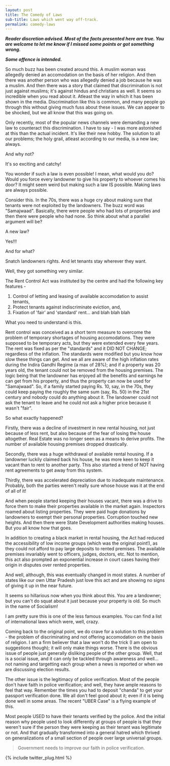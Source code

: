 ```yaml
---
layout: post
title: The Comedy of Laws
sub-title: Laws which went way off-track.
permalink: comedy-laws
---
```


***Reader discretion advised. Most of the facts presented here are true. You are welcome to let me know if I missed some points or got something wrong.***

***Some offence is intended.***

So much buzz has been created around this. A muslim woman was allegedly denied an accomodation on the basis of her religion. And then there was another person who was allegedly denied a job because he was a muslim. And then there was a story that claimed that discrimination is not just against muslims; it's against hindus and christians as well. It seems so incredible when you read about it. Atleast the way in which it has been shown in the media. Discrimination like this is common, and many people go through this without giving much fuss about these issues. We can appear to be shocked, but we all know that this was going on.

<!--break-->

Only recently, most of the popular news channels were demanding a new law to counteract this discrimination. I have to say - I was more astonished at this than the actual incident. It's like their new hobby. The solution to all our problems; the holy grail, atleast according to our media, is a new law; always.

And why not?

It's so exciting and catchy!

You wonder if such a law is even possible! I mean, what would you do? Would you force every landowner to give his property to whoever comes his door? It might seem weird but making such a law IS possible. Making laws are always possible.

Consider this. In the 70s, there was a huge cry about making sure that tenants were not exploited by the landowners. The buzz word was "Samajwaad". Basically, there were people who had lots of properties and then there were people who had none. So think about what a parallel argument will be? 

A new law? 

Yes!!!

And for what?

Snatch landowners rights. And let tenants stay wherever they want.

Well, they got something very similar.

The Rent Control Act was instituted by the centre and had the following key features - 

1. Control of letting and leasing of available accomodation to assist tenants,
2. Protect tenants against indiscriminate eviction, and,
3. Fixation of 'fair' and 'standard' rent... and blah blah blah

What you need to understand is this.

Rent control was conceived as a short term measure to overcome the problem of temporary shortages of housing accomodations. They were supposed to be temporary acts, but they were extended every few years. The rent was fixed as per the "standards" and it DID NOT CHANGE; regardless of the inflation. The standards were modified but you know how slow these things can get. And we all are aware of the high inflation rates during the Indira Gandhi Regime (a max of 28%); and if a property was 20 years old, the tenant could not be removed from the housing premises. The logic being that the landowner has enjoyed all the benefits and earnings he can get from his property, and thus the property can now be used for "Samajwaad". So, if a family started paying Rs. 10, say, in the 70s, they could keep paying the roughly the same sum (say, Rs. 50) in the 21st century and nobody could do anything about it. The landowner could not ask the tenant to leave and he could not ask a higher price because it wasn't "fair".

So what exactly happened?

Firstly, there was a decline of investment in new rental housing, not just because of less rent, but also because of the fear of losing the house altogether. Real Estate was no longer seen as a means to derive profits. The number of available housing premises dropped drastically.

Secondly, there was a huge withdrawal of available rental housing. If a landowner luckily claimed back his house, he was more keen to keep it vacant than to rent to another party. This also started a trend of NOT having rent agreements to get away from this system.

Thirdly, there was accelerated depreciation due to inadequate maintenance. Probably, both the parties weren't really sure whose house was it at the end of all of it!

And when people started keeping their houses vacant, there was a drive to force them to make their properties available in the market again. Inspectors roamed about listing properties. They were paid huge donations by landowners to exempt their personal properties. Corruption touched new heights. And then there were State Development authorities making houses. But you all know how that goes.

In addition to creating a black market in rental housing, the Act had reduced the accessibility of low income groups (which was the original point!), as they could not afford to pay large deposits to rented premises. The available premises invariably went to officers, judges, doctors, etc. Not to mention, this act also prompted an exponential increase in court cases having their origin in disputes over rented properties. 

And well, although, this was eventually changed in most states. A number of states like our own Uttar Pradesh just love this act and are showing no signs of giving it up in the near future.

It seems so hillarious now when you think about this. You are a landowner; but you can't do squat about it just because your property is old. So much in the name of Socialism!

I am pretty sure this is one of the less famous examples. You can find a list of international laws which were, well, crazy.

Coming back to the original point, we do crave for a solution to this problem -  the problem of discriminating and not offering accomodation on the basis of religion. I am a firm believer that a law won't do the trick (I am open to suggestions though); it will only make things worse. There is the obvious issue of people just generally disliking people of the other group. Well, that is a social issue, and it can only be tackled through awareness and well... not naming and targetting each group when a news is reported or when we are discussing election results.

The other issue is the legitimacy of police verification. Most of the people don't have faith in police verification; and well, they have ample reasons to feel that way. Remember the times you had to deposit "chanda" to get your passport verification done. We all don't feel good about it; even if it is being done well in some areas. The recent "UBER Case" is a flying example of this.

Most people USED to have their tenants verified by the police. And the initial reason why people used to look differently at groups of people is that they weren't sure if the person they were keeping as their tenant was legitimate or not. And that gradually transformed into a general hatred which thrived on generalizations of a small section of people over large universal groups.

>Government needs to improve our faith in police verification.

{% include twitter_plug.html %}
